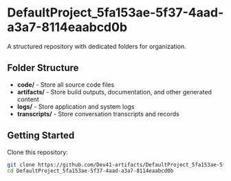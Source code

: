 # DefaultProject_5fa153ae-5f37-4aad-a3a7-8114eaabcd0b
A structured repository with dedicated folders for organization.

## Folder Structure

- **code/** - Store all source code files
- **artifacts/** - Store build outputs, documentation, and other generated content
- **logs/** - Store application and system logs
- **transcripts/** - Store conversation transcripts and records

## Getting Started

Clone this repository:
```bash
git clone https://github.com/Dev41-artifacts/DefaultProject_5fa153ae-5f37-4aad-a3a7-8114eaabcd0b
cd DefaultProject_5fa153ae-5f37-4aad-a3a7-8114eaabcd0b
```
